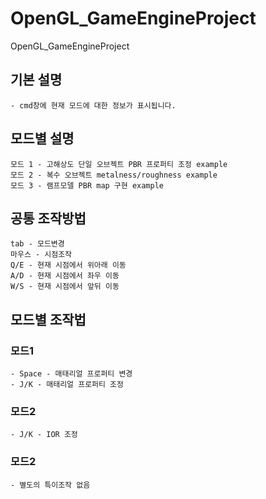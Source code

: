 # OpenGL_GameEngineProject
OpenGL_GameEngineProject
## 기본 설명
    - cmd창에 현재 모드에 대한 정보가 표시됩니다.

## 모드별 설명
    모드 1 - 고해상도 단일 오브젝트 PBR 프로퍼티 조정 example
    모드 2 - 복수 오브젝트 metalness/roughness example
    모드 3 - 램프모델 PBR map 구현 example
 
## 공통 조작방법
    tab - 모드변경
    마우스 - 시점조작
    Q/E - 현재 시점에서 위아래 이동
    A/D - 현재 시점에서 좌우 이동
    W/S - 현재 시점에서 앞뒤 이동

## 모드별 조작법
### 모드1
    - Space - 매태리얼 프로퍼티 변경
    - J/K - 매태리얼 프로퍼티 조정
### 모드2
    - J/K - IOR 조정
### 모드2
    - 별도의 특이조작 없음
